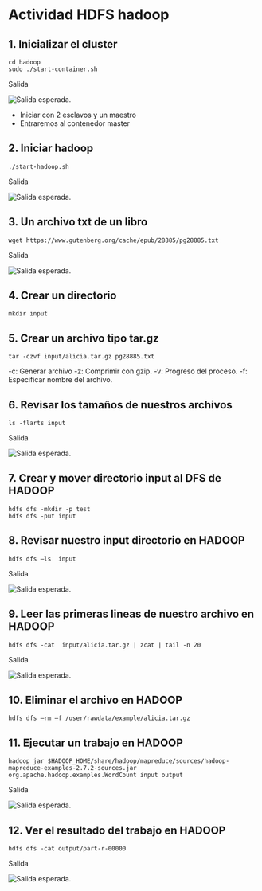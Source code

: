 # Actividad HDFS hadoop

## 1. Inicializar el cluster
```
cd hadoop
sudo ./start-container.sh
```
Salida

![Salida esperada.](https://i.imgur.com/K4adQE0.png)

- Iniciar con 2 esclavos y un maestro
- Entraremos al contenedor master

## 2. Iniciar hadoop
```
./start-hadoop.sh
```
Salida

![Salida esperada.](https://i.imgur.com/67xH5Ph.png)

## 3. Un archivo txt de un libro

```
wget https://www.gutenberg.org/cache/epub/28885/pg28885.txt
```
Salida

![Salida esperada.](https://i.imgur.com/w53sh1C.png)

## 4. Crear un directorio
```
mkdir input
```

## 5. Crear un archivo tipo tar.gz
```
tar -czvf input/alicia.tar.gz pg28885.txt
```

-c: Generar archivo -z: Comprimir con gzip. -v: Progreso del proceso. -f: Especificar nombre del archivo.

## 6. Revisar los tamaños de nuestros archivos
```
ls -flarts input
```
Salida

![Salida esperada.](https://i.imgur.com/vtE9rGB.png)

## 7. Crear y mover directorio input al DFS de HADOOP
```
hdfs dfs -mkdir -p test
hdfs dfs -put input
```

## 8. Revisar nuestro input directorio en HADOOP
```
hdfs dfs –ls  input
```
Salida

![Salida esperada.](https://i.imgur.com/6ciNvR6.png)

## 9. Leer las primeras lineas de nuestro archivo en HADOOP
```
hdfs dfs -cat  input/alicia.tar.gz | zcat | tail -n 20
```
Salida

![Salida esperada.](https://i.imgur.com/f9oJDYy.png)

## 10. Eliminar el archivo en HADOOP
```
hdfs dfs –rm –f /user/rawdata/example/alicia.tar.gz
```

## 11. Ejecutar un trabajo en HADOOP
```
hadoop jar $HADOOP_HOME/share/hadoop/mapreduce/sources/hadoop-mapreduce-examples-2.7.2-sources.jar org.apache.hadoop.examples.WordCount input output
```
Salida

![Salida esperada.](https://i.imgur.com/ND1l2BV.png)

## 12. Ver el resultado del trabajo en HADOOP
```
hdfs dfs -cat output/part-r-00000
```
Salida

![Salida esperada.](https://i.imgur.com/UOghGwu.png)
